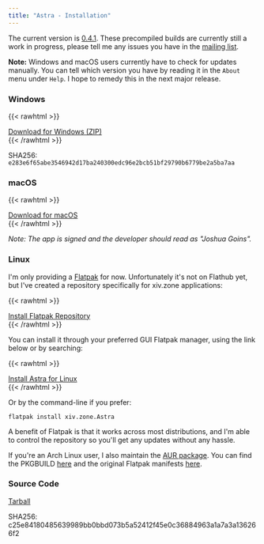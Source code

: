 ```yaml
---
title: "Astra - Installation"
---
```


The current version is [0.4.1](/astra/changelog). These precompiled builds are currently still a work in progress, please tell me any issues you have in the [mailing list](https://lists.sr.ht/~redstrate/astra-dev).

**Note:** Windows and macOS users currently have to check for updates manually. You can tell which version you have by reading it in the `About` menu under `Help`. I hope to remedy this in the next major release.

### Windows

{{< rawhtml >}}
<div class="buttons">
<a class="blurb-button" href="https://xiv.zone/distrib/astra/0.4.1/astra-0.4.1-win-x64.zip" download>Download for Windows (ZIP)</a>
</div>
{{< /rawhtml >}}

SHA256: `e283e6f65abe3546942d17ba240300edc96e2bcb51bf29790b6779be2a5ba7aa`

### macOS

{{< rawhtml >}}
<div class="buttons">
<a class="blurb-button" href="https://xiv.zone/distrib/astra/0.4.1/Astra.app.zip" download>Download for macOS</a>
</div>
{{< /rawhtml >}}

_Note: The app is signed and the developer should read as "Joshua Goins"._

### Linux

I'm only providing a [Flatpak](https://www.flatpak.org/setup/) for now. Unfortunately it's not on Flathub yet, but I've created a repository specifically for xiv.zone applications:

{{< rawhtml >}}
<div class="buttons">
<a class="blurb-button" href="https://xiv.zone/distrib/flatpak/xivzone.flatpakrepo" download>Install Flatpak Repository</a>
</div>
{{< /rawhtml >}}

You can install it through your preferred GUI Flatpak manager, using the link below or by searching:

{{< rawhtml >}}
<div class="buttons">
<a class="blurb-button" href="appstream://zone.xiv.Astra" download>Install Astra for Linux</a>
</div>
{{< /rawhtml >}}

Or by the command-line if you prefer:

`flatpak install xiv.zone.Astra`

A benefit of Flatpak is that it works across most distributions, and I'm able to control the repository so you'll get any updates without any hassle.

If you're an Arch Linux user, I also maintain the [AUR package](https://aur.archlinux.org/packages/astra-launcher). You can find the PKGBUILD [here](https://git.sr.ht/~redstrate/pkgbuilds/tree/main/item/astra-launcher/PKGBUILD) and the original Flatpak manifests [here](https://git.sr.ht/~redstrate/astra-flatpak).

### Source Code

[Tarball](https://xiv.zone/distrib/astra/0.4.1/astra-source.tar.gz)

SHA256: c25e84180485639989bb0bbd073b5a52412f45e0c36884963a1a7a3a136266f2
